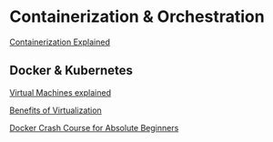 

# Containerization & Orchestration

[Containerization Explained](https://www.youtube.com/watch?v=0qotVMX-J5s)



## Docker & Kubernetes

[Virtual Machines explained](https://www.youtube.com/watch?v=mQP0wqNT_DI)

[Benefits of Virtualization](https://www.youtube.com/watch?v=o1H75BJ9BL0)

[Docker Crash Course for Absolute Beginners](https://www.youtube.com/watch?v=pg19Z8LL06w)
